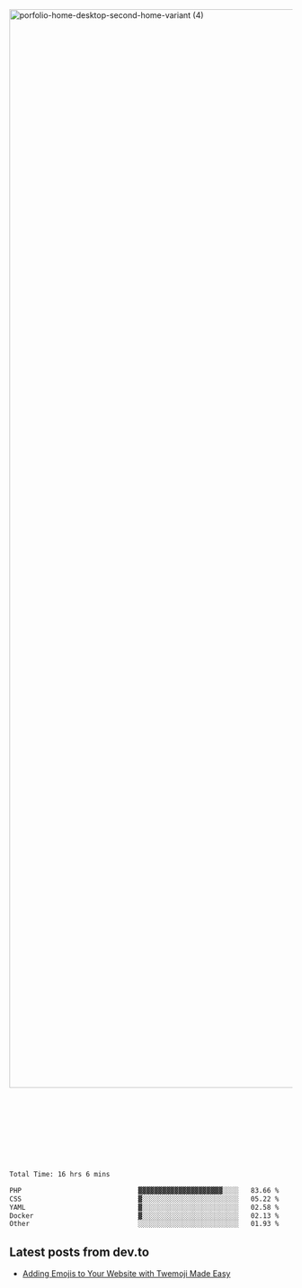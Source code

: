 <img width="1920" alt="porfolio-home-desktop-second-home-variant (4)" src="https://user-images.githubusercontent.com/44812120/231556360-1ee1d327-1a45-4bda-a93d-dd32a34149e4.png">
 
 
 
 
 
 <br><br><br><br><br><br><br>
<!--START_SECTION:waka-->

```txt
Total Time: 16 hrs 6 mins

PHP                             ▓▓▓▓▓▓▓▓▓▓▓▓▓▓▓▓▓▓▓▓▓░░░░   83.66 %
CSS                             ▓░░░░░░░░░░░░░░░░░░░░░░░░   05.22 %
YAML                            ▓░░░░░░░░░░░░░░░░░░░░░░░░   02.58 %
Docker                          ▓░░░░░░░░░░░░░░░░░░░░░░░░   02.13 %
Other                           ░░░░░░░░░░░░░░░░░░░░░░░░░   01.93 %
```

<!--END_SECTION:waka-->

## Latest posts from dev.to
<!-- MEDIUM-STORY-LIST:START -->
- [Adding Emojis to Your Website with Twemoji Made Easy](https://dev.to/danielsebesta/adding-emojis-to-your-website-with-twemoji-made-easy-mc8)
<!-- MEDIUM-STORY-LIST:END -->

